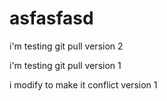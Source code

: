 # asfasfasd

i'm testing git pull version 2

i'm testing git pull version 1

i modify to make it conflict version 1
